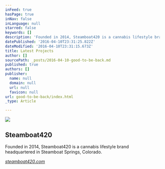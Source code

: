 ```yaml
---
inFeed: true
hasPage: true
inNav: false
inLanguage: null
starred: false
keywords: []
description: 'Founded in 2014, Steamboat420 is a cannabis lifestyle brand headquartered in Steamboat Springs, Colorado.'
datePublished: '2016-04-10T23:31:25.822Z'
dateModified: '2016-04-10T23:31:15.673Z'
title: Latest Projects
author: []
sourcePath: _posts/2016-04-10-good-to-be-back.md
published: true
authors: []
publisher:
  name: null
  domain: null
  url: null
  favicon: null
url: good-to-be-back/index.html
_type: Article

---
```

![](https://the-grid-user-content.s3-us-west-2.amazonaws.com/2f518d82-6cd2-4c2e-ab43-19ede5ad7fb5.png)

## Steamboat420

Founded in 2014, Steamboat420 is a cannabis lifestyle brand headquartered in Steamboat Springs, Colorado.

[_steamboat420.com_][0]

[0]: https://steamboat420.com/
